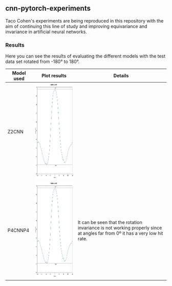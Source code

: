 <!-- ABOUT THE PROJECT -->
## cnn-pytorch-experiments

Taco Cohen's experiments are being reproduced in this repository with the aim of continuing this line of study and improving equivariance and invariance in artificial neural networks.

### Results

Here you can see the results of evaluating the different models with the test data set rotated from -180° to 180°.

| Model used | Plot results                                             | Details                                                                                                                     |
|------------|----------------------------------------------------------|-----------------------------------------------------------------------------------------------------------------------------|
| Z2CNN      | <img src="./evaluation/eval360P4CNNP4.png" height="300"> |
| P4CNNP4    | <img src="./evaluation/eval360P4CNNP4.png" height="300"> | It can be seen that the rotation invariance is not working properly since at angles far from 0º it has a very low hit rate. |

    
